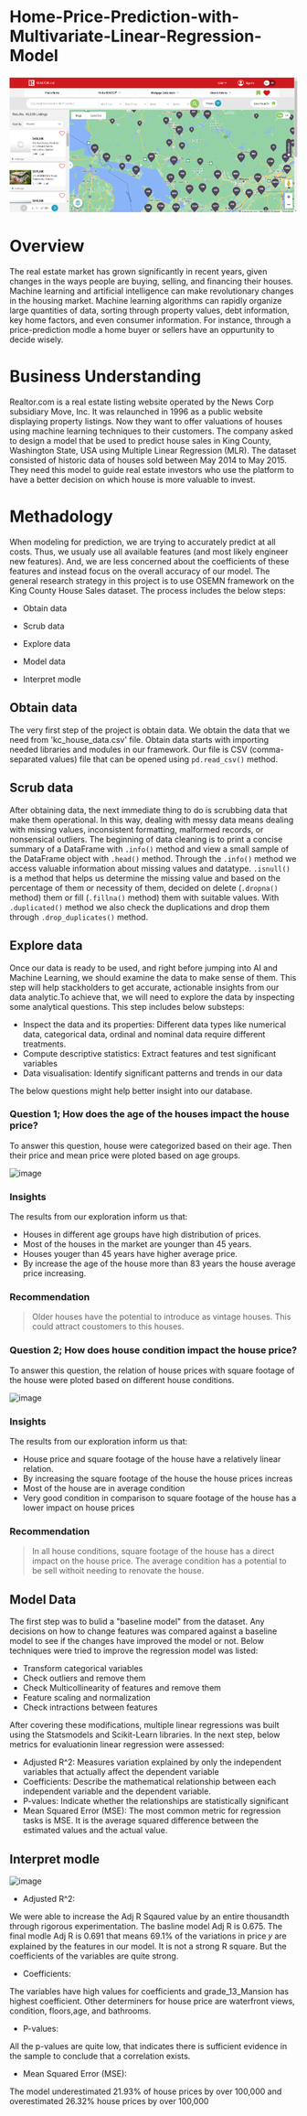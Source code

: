 # Home-Price-Prediction-with-Multivariate-Linear-Regression-Model

![image](Image/realtor.png)

# Overview
The real estate market has grown significantly in recent years, given changes in the ways people are buying, selling, and financing their houses. Machine learning and artificial intelligence can make  revolutionary changes in the housing market. Machine learning  algorithms can rapidly organize large quantities of data, sorting through property values, debt information, key home factors, and even consumer information. For instance, through a price-prediction modle a home buyer or sellers have an oppurtunity to decide wisely.

# Business Understanding
Realtor.com is a real estate listing website operated by the News Corp subsidiary Move, Inc. It was relaunched in 1996 as a public website displaying property listings. Now they want to offer valuations of houses using machine learning techniques to their customers. The company asked to design a model that be used to predict house sales in King County, Washington State, USA using Multiple Linear Regression (MLR). The dataset consisted of historic data of houses sold between May 2014 to May 2015. They need this model to guide real estate investors who use the platform to have a better decision on which house is more valuable to invest.

# Methadology

When modeling for prediction, we are trying to accurately predict at all costs. Thus, we usualy use all available features (and most likely engineer new features). And, we are less concerned about the coefficients of these features and instead focus on the overall accuracy of our model.
The general research strategy in this project is to use OSEMN framework on the King County House Sales dataset. The process includes the below steps:

- Obtain data

- Scrub data

- Explore data

- Model data

- Interpret modle

## Obtain data

The very first step of the project is obtain data. We obtain the data that we need from 'kc_house_data.csv' file. Obtain data starts with importing needed libraries and modules in our framework. Our file is CSV (comma-separated values) file that can be opened using  `pd.read_csv()` method. 

## Scrub data

After obtaining data, the next immediate thing to do is scrubbing data that make them operational. In this way, dealing with messy data means dealing with missing values, inconsistent formatting, malformed records, or nonsensical outliers. The beginning of data cleaning is to print a concise summary of a DataFrame with `.info()` method and view a small sample of the DataFrame object with `.head()` method. Through the `.info()` method we access valuable information about missing values and datatype. `.isnull()` is a method that helps us determine the missing value and based on the percentage of them or necessity of them, decided on delete (`.dropna()` method) them or fill (`.fillna()` method) them with suitable values. With `.duplicated()` method we also check the duplications and drop them through `.drop_duplicates()` method.

## Explore data

Once our data is ready to be used, and right before jumping into AI and Machine Learning, we should examine the data to make sense of them. This step will help stackholders to get accurate, actionable insights from our data analytic.To achieve that, we will need to explore the data by inspecting some analytical questions. This step includes below substeps:

- Inspect the data and its properties: Different data types like numerical data, categorical data, ordinal and nominal data  require different treatments.
- Compute descriptive statistics:  Extract features and test significant variables
- Data visualisation: Identify significant patterns and trends in our data

The below questions might help better insight into our database.

### Question 1;  How does the age of the houses impact the house price?
To answer this question, house were categorized based on their age. Then their price and mean price were ploted based on age groups. 

![image](https://user-images.githubusercontent.com/101681195/193060953-1cab4d21-7d09-4ebe-917b-2dff19a910ca.png)

### Insights

The results from our exploration inform us that:
- Houses in different age groups have high distribution of prices. 
- Most of the houses in the market are younger than 45 years.
- Houses youger than 45 years have higher average price.
- By increase the age of the house more than 83 years the house average price increasing. 

### Recommendation

> Older houses have the potential to introduce as vintage houses. This could attract coustomers to this houses. 


### Question 2; How does house condition impact the house price? 
To answer this question, the relation of house prices with square footage of the house were ploted based on different house conditions.


![image](https://user-images.githubusercontent.com/101681195/193094547-f080d46c-1a81-4a31-97b3-e0873132b7c6.png)


### Insights

The results from our exploration inform us that:
- House price and square footage of the house have a relatively linear relation. 
- By increasing the square footage of the house the house prices increas
- Most of the house are in average condition
- Very good condition in comparison to square footage of the house has a lower impact on house prices

### Recommendation
> In all house conditions, square footage of the house has a direct impact on the house price. The average condition has a potential to be sell withoit needing to renovate the house. 

## Model Data
The first step was to bulid a "baseline model" from the dataset. Any decisions on how to change features was compared against a baseline model to see if the changes have improved the model or not. Below techniques were tried to improve the regression model was listed:

- Transform categorical variables
- Check outliers and remove them
- Check Multicollinearity of features and remove them
- Feature scaling and normalization
- Check intractions between features

After covering these modifications, multiple linear regressions was built using the Statsmodels and Scikit-Learn libraries. In the next step, below  metrics for evaluationin linear regression were assessed:
- Adjusted R^2: Measures variation explained by only the independent variables that actually affect the dependent variable
- Coefficients: Describe the mathematical relationship between each independent variable and the dependent variable.
- P-values: Indicate whether the relationships are statistically significant
- Mean Squared Error (MSE): The most common metric for regression tasks is MSE. It is the average squared difference between the estimated values and the actual value.

## Interpret modle

![image](https://user-images.githubusercontent.com/101681195/193163642-4c5c72fe-57da-4f6c-b4b5-d2b0e11b4ae6.png)

- Adjusted R^2:

We were able to increase the Adj R Sqaured value by an entire thousandth through rigorous experimentation. The basline model Adj R is 0.675. The final modle Adj R is 0.691 that means 69.1% of the variations in price 𝑦 are explained by the features in our model. It is not a strong R square. But the coefficients of the variables are quite strong.

- Coefficients:

The variables have high values for coefficients and grade_13_Mansion has highest coefficient. Other determiners for house price are waterfront views, condition, floors,age, and bathrooms.

- P-values:

All the p-values are quite low, that indicates there is sufficient evidence in the sample to conclude that a correlation exists.

- Mean Squared Error (MSE): 

The model underestimated 21.93% of house prices by over 100,000 and overestimated 26.32% house prices by over 100,000
